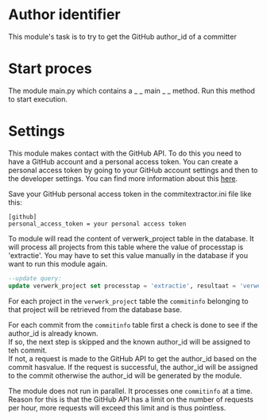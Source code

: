 # Author identifier

This module's task is to try to get the GitHub author_id of a committer

# Start proces

The module main.py which contains a _ _ main _ _ method.  Run this method to start execution.

# Settings

This module makes contact with the GitHub API.  To do this you need to have a GitHub account and a personal access token.  You can create a personal access token by going to your GitHub account settings and then to the developer settings.  You can find more information about this [here](https://docs.github.com/en/github/authenticating-to-github/creating-a-personal-access-token).

Save your GitHub personal access token in the commitextractor.ini file like this:
```
[github]
personal_access_token = your personal access token
```

To module will read the content of verwerk_project table in the database. 
It will process all projects from this table where the value of processtap is 'extractie'.
You may have to set this value manually in the database if you want to run this module again.

```sql
--update query:
update verwerk_project set processtap = 'extractie', resultaat = 'verwerkt', start_verwerking = null, einde_verwerking = null;
```

For each project in the `verwerk_project` table the `commitinfo` belonging to that project will be retrieved from the database base.

For each commit from the `commitinfo` table first a check is done to see if the author_id is already known.  
If so, the next step is skipped and the known author_id will be assigned to teh commit.  
If not, a request is made to the GitHub API to get the author_id based on the commit hasvalue.
If the request is successful, the author_id will be assigned to the commit otherwise the author_id will be generated by the module.

The module does not run in parallel.  It processes one `commitinfo` at a time. 
Reason for this is that the GitHub API has a limit on the number of requests per hour, more requests will exceed this limit and is thus pointless. 
